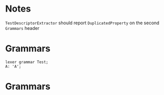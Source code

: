 # Notes

`TestDescriptorExtractor` should report `DuplicatedProperty` on the second `Grammars` header

# Grammars

```antlrv4
lexer grammar Test;
A: 'A';
```

# Grammars